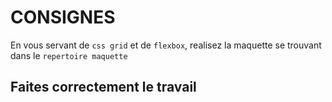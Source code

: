 # CONSIGNES

En vous servant de `css grid` et de `flexbox`, realisez la maquette se trouvant dans le `repertoire maquette`
## Faites correctement le travail
